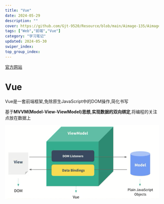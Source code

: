 ```yaml
---
title: "Vue"
date: 2024-05-29
description: ""
cover: https://github.com/Gjt-9520/Resource/blob/main/Aimage-135/Aimage31.jpg?raw=true
tags: ["Web","前端","Vue"]
category: "学习笔记"
updated: 2024-05-30
swiper_index: 
top_group_index: 
---
```


[官方网站](https://cn.vuejs.org/)

# Vue

Vue是一套前端框架,免除原生JavaScript中的DOM操作,简化书写

基于**MVVM(Model-View-ViewModel)**思想,实现数据的**双向绑定**,将编程的关注点放在数据上

![MVVM](../images/MVVM.png)


